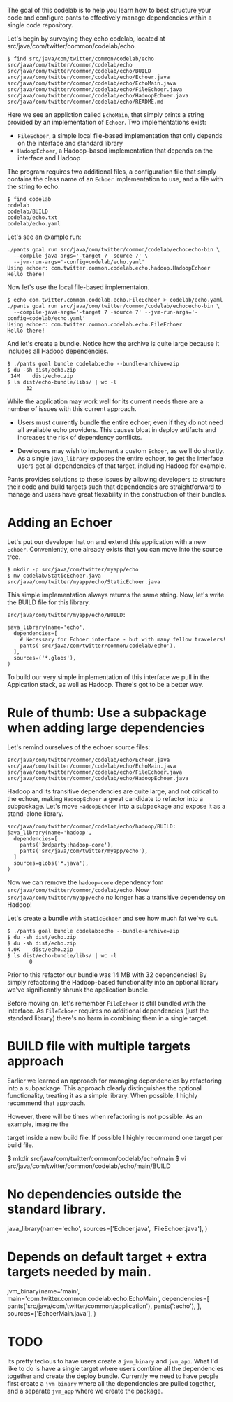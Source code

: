 The goal of this codelab is to help you learn how to best structure your code and configure pants to effectively manage dependencies within a single code repository.

Let's begin by surveying they echo codelab, located at src/java/com/twitter/common/codelab/echo.

    $ find src/java/com/twitter/common/codelab/echo
    src/java/com/twitter/common/codelab/echo
    src/java/com/twitter/common/codelab/echo/BUILD
    src/java/com/twitter/common/codelab/echo/Echoer.java
    src/java/com/twitter/common/codelab/echo/EchoMain.java
    src/java/com/twitter/common/codelab/echo/FileEchoer.java
    src/java/com/twitter/common/codelab/echo/HadoopEchoer.java
    src/java/com/twitter/common/codelab/echo/README.md

Here we see an appliction called `EchoMain`, that simply prints a string provided by an implementation of `Echoer`. Two implementations exist:

* `FileEchoer`, a simple local file-based implementation that only depends on the interface and standard library
* `HadoopEchoer`, a Hadoop-based implementation that depends on the interface and Hadoop

The program requires two additional files, a configuration file that simply contains the class name of an `Echoer` implementation to use, and a file with the string to echo.

    $ find codelab
    codelab
    codelab/BUILD
    codelab/echo.txt
    codelab/echo.yaml

Let's see an example run:

    ./pants goal run src/java/com/twitter/common/codelab/echo:echo-bin \
      --compile-java-args='-target 7 -source 7' \
      --jvm-run-args='-config=codelab/echo.yaml'
    Using echoer: com.twitter.common.codelab.echo.hadoop.HadoopEchoer
    Hello there!

Now let's use the local file-based implementaion.

    $ echo com.twitter.common.codelab.echo.FileEchoer > codelab/echo.yaml
    ./pants goal run src/java/com/twitter/common/codelab/echo:echo-bin \
      --compile-java-args='-target 7 -source 7' --jvm-run-args='-config=codelab/echo.yaml'
    Using echoer: com.twitter.common.codelab.echo.FileEchoer
    Hello there!

And let's create a bundle. Notice how the archive is quite large because it includes all Hadoop dependencies.

    $ ./pants goal bundle codelab:echo --bundle-archive=zip
    $ du -sh dist/echo.zip 
     14M	dist/echo.zip
    $ ls dist/echo-bundle/libs/ | wc -l
          32

While the application may work well for its current needs there are a number of issues with this current approach.

* Users must currently bundle the entire echoer, even if they do not need all available echo providers. This causes bloat in deploy artifacts and increases the risk of dependency conflicts.

* Developers may wish to implement a custom `Echoer`, as we'll do shortly. As a single `java_library` exposes the entire echoer, to get the interface users get all dependencies of that target, including Hadoop for example.

Pants provides solutions to these issues by allowing developers to structure their code and build targets such that dependencies are straightforward to manage and users have great flexability in the construction of their bundles.

# Adding an Echoer

Let's put our developer hat on and extend this application with a new `Echoer`. Conveniently, one already exists that you can move into the source tree.

    $ mkdir -p src/java/com/twitter/myapp/echo
    $ mv codelab/StaticEchoer.java src/java/com/twitter/myapp/echo/StaticEchoer.java

This simple implementation always returns the same string. Now, let's write the BUILD file for this library.

    src/java/com/twitter/myapp/echo/BUILD:
    
    java_library(name='echo',
      dependencies=[
        # Necessary for Echoer interface - but with many fellow travelers!
        pants('src/java/com/twitter/common/codelab/echo'),
      ],
      sources=('*.globs'),
    )

To build our very simple implementation of this interface we pull in the Appication stack, as well as Hadoop. There's got to be a better way.

# Rule of thumb: Use a subpackage when adding large dependencies

Let's remind ourselves of the echoer source files:

    src/java/com/twitter/common/codelab/echo/Echoer.java
    src/java/com/twitter/common/codelab/echo/EchoMain.java
    src/java/com/twitter/common/codelab/echo/FileEchoer.java
    src/java/com/twitter/common/codelab/echo/HadoopEchoer.java

Hadoop and its transitive dependencies are quite large, and not critical to the echoer, making `HadoopEchoer` a great candidate to refactor into a subpackage. Let's move `HadoopEchoer` into a subpackage and expose it as a stand-alone library.

    src/java/com/twitter/common/codelab/echo/hadoop/BUILD:
    java_library(name='hadoop',
      dependencies=[
        pants('3rdparty:hadoop-core'),
        pants('src/java/com/twitter/myapp/echo'),
      ]
      sources=globs('*.java'),
    )

Now we can remove the `hadoop-core` dependency fom `src/java/com/twitter/common/codelab/echo`. Now `src/java/com/twitter/myapp/echo` no longer has a transitive dependency on Hadoop!

Let's create a bundle with `StaticEchoer` and see how much fat we've cut.

    $ ./pants goal bundle codelab:echo --bundle-archive=zip
    $ du -sh dist/echo.zip 
    $ du -sh dist/echo.zip 
    4.0K	dist/echo.zip
    $ ls dist/echo-bundle/libs/ | wc -l
           0

Prior to this refactor our bundle was 14 MB with 32 dependencies! By simply refactoring the Hadoop-based functionality into an optional library we've significantly shrunk the application bundle.

Before moving on, let's remember `FileEchoer` is still bundled with the interface. As `FileEchoer` requires no additional dependencies (just the standard library) there's no harm in combining them in a single target.

# BUILD file with multiple targets approach

Earlier we learned an approach for managing dependencies by refactoring into a subpackage. This approach clearly distinguishes the optional functionality, treating it as a simple library. When possible, I highly recommend that approach.

However, there will be times when refactoring is not possible. As an example, imagine the 

target inside a new build file. If possible I highly recommend one target per build file.



  $ mkdir src/java/com/twitter/common/codelab/echo/main
  $ vi src/java/com/twitter/common/codelab/echo/main/BUILD
  
  # No dependencies outside the standard library.
  java_library(name='echo',
    sources=['Echoer.java', 'FileEchoer.java'],
  )

  # Depends on default target + extra targets needed by main.
  jvm_binary(name='main',
    main='com.twitter.common.codelab.echo.EchoMain',
    dependencies=[
      pants('src/java/com/twitter/common/application'),
      pants(':echo'),
    ],
    sources=['EchoerMain.java'],
  )




# TODO

Its pretty tedious to have users create a `jvm_binary` and `jvm_app`. What I'd like to do is have a single target where users combine all the dependencies together and create the deploy bundle. Currently we need to have people first create a `jvm_binary` where all the dependencies are pulled together, and a separate `jvm_app` where we create the package.